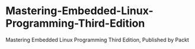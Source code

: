 # Mastering-Embedded-Linux-Programming-Third-Edition
Mastering Embedded Linux Programming Third Edition, Published by Packt
